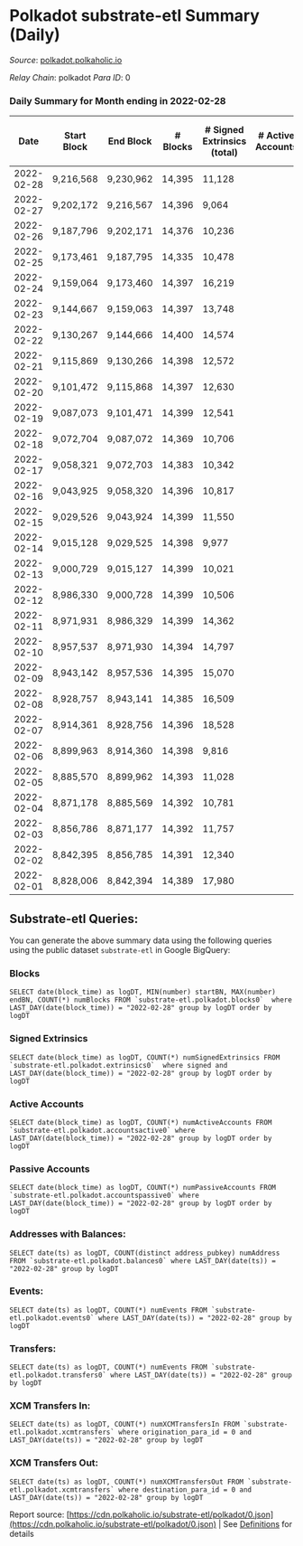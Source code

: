 # Polkadot substrate-etl Summary (Daily)

_Source_: [polkadot.polkaholic.io](https://polkadot.polkaholic.io)

*Relay Chain*: polkadot
*Para ID*: 0



### Daily Summary for Month ending in 2022-02-28


| Date | Start Block | End Block | # Blocks | # Signed Extrinsics (total) | # Active Accounts | # Passive | # New | # Addresses with Balances | # Events | # Transfers | # XCM Transfers In | # XCM Transfers Out | Issues | 
| ---- | ----------- | --------- | -------- | --------------------------- | ----------------- | --------- | ----- | ------------------------- | -------- | ----------- | ------------------ | ------------------- | ------ |
| 2022-02-28 | 9,216,568 | 9,230,962 | 14,395 | 11,128 |  |  |  | 910,833 | 231,356 | 11,651 ($229,341,456.93) |   |   |  |
| 2022-02-27 | 9,202,172 | 9,216,567 | 14,396 | 9,064 |  |  |  |  | 221,842 | 9,234 ($65,199,612.96) |   |   |  |
| 2022-02-26 | 9,187,796 | 9,202,171 | 14,376 | 10,236 |  |  |  |  | 225,823 | 9,730 ($261,517,390.26) |   |   |  |
| 2022-02-25 | 9,173,461 | 9,187,795 | 14,335 | 10,478 |  |  |  |  | 223,063 | 9,750 ($250,006,700.91) |   |   |  |
| 2022-02-24 | 9,159,064 | 9,173,460 | 14,397 | 16,219 |  |  |  |  | 272,553 | 16,011 ($262,571,800.17) |   |   |  |
| 2022-02-23 | 9,144,667 | 9,159,063 | 14,397 | 13,748 |  |  |  |  | 254,315 | 13,526 ($119,931,275.77) |   |   |  |
| 2022-02-22 | 9,130,267 | 9,144,666 | 14,400 | 14,574 |  |  |  |  | 258,696 | 14,120 ($798,877,139.77) |   |   |  |
| 2022-02-21 | 9,115,869 | 9,130,266 | 14,398 | 12,572 |  |  |  |  | 246,780 | 11,990 ($140,795,271.68) |   |   |  |
| 2022-02-20 | 9,101,472 | 9,115,868 | 14,397 | 12,630 |  |  |  |  | 240,388 | 11,975 ($109,985,980.83) |   |   |  |
| 2022-02-19 | 9,087,073 | 9,101,471 | 14,399 | 12,541 |  |  |  |  | 243,564 | 11,964 ($69,984,282.61) |   |   |  |
| 2022-02-18 | 9,072,704 | 9,087,072 | 14,369 | 10,706 |  |  |  |  | 221,422 | 10,076 ($106,979,676.63) |   |   |  |
| 2022-02-17 | 9,058,321 | 9,072,703 | 14,383 | 10,342 |  |  |  |  | 222,413 | 9,786 ($118,760,391.14) |   |   |  |
| 2022-02-16 | 9,043,925 | 9,058,320 | 14,396 | 10,817 |  |  |  |  | 227,192 | 10,189 ($59,595,220.69) |   |   |  |
| 2022-02-15 | 9,029,526 | 9,043,924 | 14,399 | 11,550 |  |  |  |  | 233,332 | 10,780 ($153,818,860.64) |   |   |  |
| 2022-02-14 | 9,015,128 | 9,029,525 | 14,398 | 9,977 |  |  |  |  | 219,497 | 9,407 ($79,662,540.93) |   |   |  |
| 2022-02-13 | 9,000,729 | 9,015,127 | 14,399 | 10,021 |  |  |  |  | 223,995 | 9,384 ($52,835,883.09) |   |   |  |
| 2022-02-12 | 8,986,330 | 9,000,728 | 14,399 | 10,506 |  |  |  |  | 228,055 | 10,097 ($60,916,553.78) |   |   |  |
| 2022-02-11 | 8,971,931 | 8,986,329 | 14,399 | 14,362 |  |  |  |  | 258,241 | 14,256 ($160,896,893.77) |   |   |  |
| 2022-02-10 | 8,957,537 | 8,971,930 | 14,394 | 14,797 |  |  |  |  | 263,235 | 14,576 ($223,103,252.18) |   |   |  |
| 2022-02-09 | 8,943,142 | 8,957,536 | 14,395 | 15,070 |  |  |  |  | 256,788 | 15,305 ($138,471,419.40) |   |   |  |
| 2022-02-08 | 8,928,757 | 8,943,141 | 14,385 | 16,509 |  |  |  |  | 278,034 | 16,500 ($184,307,004.26) |   |   |  |
| 2022-02-07 | 8,914,361 | 8,928,756 | 14,396 | 18,528 |  |  |  |  | 308,461 | 15,319 ($201,398,114.96) |   |   |  |
| 2022-02-06 | 8,899,963 | 8,914,360 | 14,398 | 9,816 |  |  |  |  | 222,805 | 9,525 ($52,072,085.79) |   |   |  |
| 2022-02-05 | 8,885,570 | 8,899,962 | 14,393 | 11,028 |  |  |  |  | 233,690 | 10,656 ($77,007,101.17) |   |   |  |
| 2022-02-04 | 8,871,178 | 8,885,569 | 14,392 | 10,781 |  |  |  |  | 229,864 | 10,406 ($171,845,554.56) |   |   |  |
| 2022-02-03 | 8,856,786 | 8,871,177 | 14,392 | 11,757 |  |  |  |  | 240,882 | 11,630 ($140,962,998.65) |   |   |  |
| 2022-02-02 | 8,842,395 | 8,856,785 | 14,391 | 12,340 |  |  |  |  | 245,434 | 12,157 ($123,888,204.39) |   |   |  |
| 2022-02-01 | 8,828,006 | 8,842,394 | 14,389 | 17,980 |  |  |  |  | 299,204 | 17,927 ($734,375,842.60) |   |   |  |

## Substrate-etl Queries:
You can generate the above summary data using the following queries using the public dataset `substrate-etl` in Google BigQuery:


### Blocks
```
SELECT date(block_time) as logDT, MIN(number) startBN, MAX(number) endBN, COUNT(*) numBlocks FROM `substrate-etl.polkadot.blocks0`  where LAST_DAY(date(block_time)) = "2022-02-28" group by logDT order by logDT
```


### Signed Extrinsics
```
SELECT date(block_time) as logDT, COUNT(*) numSignedExtrinsics FROM `substrate-etl.polkadot.extrinsics0`  where signed and LAST_DAY(date(block_time)) = "2022-02-28" group by logDT order by logDT
```


### Active Accounts
```
SELECT date(block_time) as logDT, COUNT(*) numActiveAccounts FROM `substrate-etl.polkadot.accountsactive0` where LAST_DAY(date(block_time)) = "2022-02-28" group by logDT order by logDT
```


### Passive Accounts
```
SELECT date(block_time) as logDT, COUNT(*) numPassiveAccounts FROM `substrate-etl.polkadot.accountspassive0` where LAST_DAY(date(block_time)) = "2022-02-28" group by logDT order by logDT
```


### Addresses with Balances:
```
SELECT date(ts) as logDT, COUNT(distinct address_pubkey) numAddress FROM `substrate-etl.polkadot.balances0` where LAST_DAY(date(ts)) = "2022-02-28" group by logDT
```


### Events:
```
SELECT date(ts) as logDT, COUNT(*) numEvents FROM `substrate-etl.polkadot.events0` where LAST_DAY(date(ts)) = "2022-02-28" group by logDT
```


### Transfers:
```
SELECT date(ts) as logDT, COUNT(*) numEvents FROM `substrate-etl.polkadot.transfers0` where LAST_DAY(date(ts)) = "2022-02-28" group by logDT
```


### XCM Transfers In:
```
SELECT date(ts) as logDT, COUNT(*) numXCMTransfersIn FROM `substrate-etl.polkadot.xcmtransfers` where origination_para_id = 0 and LAST_DAY(date(ts)) = "2022-02-28" group by logDT
```


### XCM Transfers Out:
```
SELECT date(ts) as logDT, COUNT(*) numXCMTransfersOut FROM `substrate-etl.polkadot.xcmtransfers` where destination_para_id = 0 and LAST_DAY(date(ts)) = "2022-02-28" group by logDT
```



Report source: [https://cdn.polkaholic.io/substrate-etl/polkadot/0.json](https://cdn.polkaholic.io/substrate-etl/polkadot/0.json) | See [Definitions](/DEFINITIONS.md) for details
